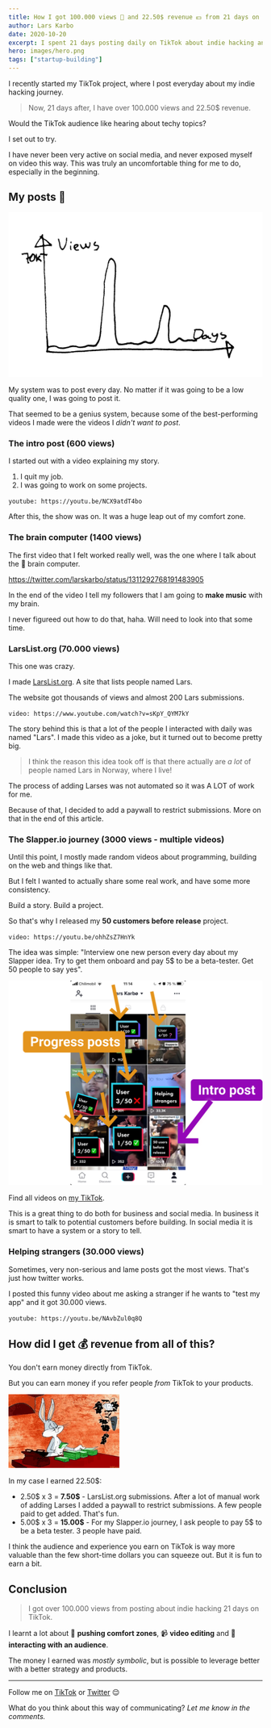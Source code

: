 ```yaml
---
title: How I got 100.000 views 👀 and 22.50$ revenue 💵 from 21 days on TikTok
author: Lars Karbo
date: 2020-10-20
excerpt: I spent 21 days posting daily on TikTok about indie hacking and programming. This is how I managed to get 100.000 views and 22.50$ revenue.
hero: images/hero.png
tags: ["startup-building"]
---
```


I recently started my TikTok project, where I post everyday about my indie hacking journey.

> Now, 21 days after, I have over 100.000 views and 22.50\$ revenue.

Would the TikTok audience like hearing about techy topics?

I set out to try.

I have never been very active on social media, and never exposed myself on video this way. This was truly an uncomfortable thing for me to do, especially in the beginning.

## My posts 📝

![chart showing views over time](images/chart.png)

My system was to post every day. No matter if it was going to be a low quality one, I was going to post it.

That seemed to be a genius system, because some of the best-performing videos I made were the videos I _didn't want to post_.

### The intro post (600 views)

I started out with a video explaining my story.

1. I quit my job.
2. I was going to work on some projects.

`youtube: https://youtu.be/NCX9atdT4bo`

After this, the show was on. It was a huge leap out of my comfort zone.

### The brain computer (1400 views)

The first video that I felt worked really well, was the one where I talk about the 🧠 brain computer.

https://twitter.com/larskarbo/status/1311292768191483905

In the end of the video I tell my followers that I am going to **make music** with my brain.

I never figureed out how to do that, haha. Will need to look into that some time.

### LarsList.org (70.000 views)

This one was crazy.

I made [LarsList.org](http://larslist.org/). A site that lists people named Lars.

The website got thousands of views and almost 200 Lars submissions.

`video: https://www.youtube.com/watch?v=sKpY_QYM7kY`

The story behind this is that a lot of the people I interacted with daily was named "Lars". I made this video as a joke, but it turned out to become pretty big.

> I think the reason this idea took off is that there actually are _a lot_ of people named Lars in Norway, where I live!

The process of adding Larses was not automated so it was A LOT of work for me.

Because of that, I decided to add a paywall to restrict submissions. More on that in the end of this article.

### The Slapper.io journey (3000 views - multiple videos)

Until this point, I mostly made random videos about programming, building on the web and things like that.

But I felt I wanted to actually share some real work, and have some more consistency.

Build a story. Build a project.

So that's why I released my **50 customers before release** project.

`video: https://youtu.be/ohhZsZ7HnYk`

The idea was simple: "Interview one new person every day about my Slapper idea. Try to get them onboard and pay 5\$ to be a beta-tester. Get 50 people to say yes".

![Screenshot of my 50 users journey](images/journey.png)

Find all videos on [my TikTok](https://www.tiktok.com/@larskarbo).


This is a great thing to do both for business and social media. In business it is smart to talk to potential customers before building. In social media it is smart to have a system or a story to tell.

### Helping strangers (30.000 views)

Sometimes, very non-serious and lame posts got the most views. That's just how twitter works.

I posted this funny video about me asking a stranger if he wants to "test my app" and it got 30.000 views.

`youtube: https://youtu.be/NAvbZul0q8Q`

## How did I get 💰 revenue from all of this?

You don't earn money directly from TikTok.

But you can earn money if you refer people _from_ TikTok to your products.

![counting money](./images/countingmoney.gif)

In my case I earned 22.50\$:

- 2.50$ x 3 = **7.50$** - LarsList.org submissions. After a lot of manual work of adding Larses I added a paywall to restrict submissions. A few people paid to get added. That's fun.
- 5.00$ x 3 = **15.00\$** - For my Slapper.io journey, I ask people to pay 5$ to be a beta tester. 3 people have paid.

I think the audience and experience you earn on TikTok is way more valuable than the few short-time dollars you can squeeze out. But it is fun to earn a bit.

## Conclusion

> I got over 100.000 views from posting about indie hacking 21 days on TikTok.

I learnt a lot about 🤛 **pushing comfort zones**, 📹 **video editing** and 📢 **interacting with an audience**.

The money I earned was *mostly symbolic*, but is possible to leverage better with a better strategy and products.

----

Follow me on [TikTok](https://www.tiktok.com/@larskarbo) or [Twitter](https://twitter.com/larskarbo) 😌

What do you think about this way of communicating? _Let me know in the comments._
